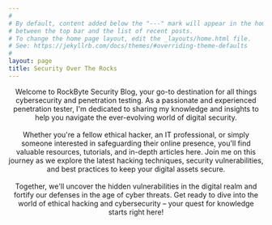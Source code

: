 ```yaml
---
#
# By default, content added below the "---" mark will appear in the home page
# between the top bar and the list of recent posts.
# To change the home page layout, edit the _layouts/home.html file.
# See: https://jekyllrb.com/docs/themes/#overriding-theme-defaults
#
layout: page
title: Security Over The Rocks
---
```



<center> Welcome to RockByte Security Blog, your go-to destination for all things cybersecurity and penetration testing. As a passionate and experienced penetration tester, I'm dedicated to sharing my knowledge and insights to help you navigate the ever-evolving world of digital security.<br><br> Whether you're a fellow ethical hacker, an IT professional, or simply someone interested in safeguarding their online presence, you'll find valuable resources, tutorials, and in-depth articles here. Join me on this journey as we explore the latest hacking techniques, security vulnerabilities, and best practices to keep your digital assets secure.<br><br> Together, we'll uncover the hidden vulnerabilities in the digital realm and fortify our defenses in the age of cyber threats. Get ready to dive into the world of ethical hacking and cybersecurity – your quest for knowledge starts right here!<br>
</center>

